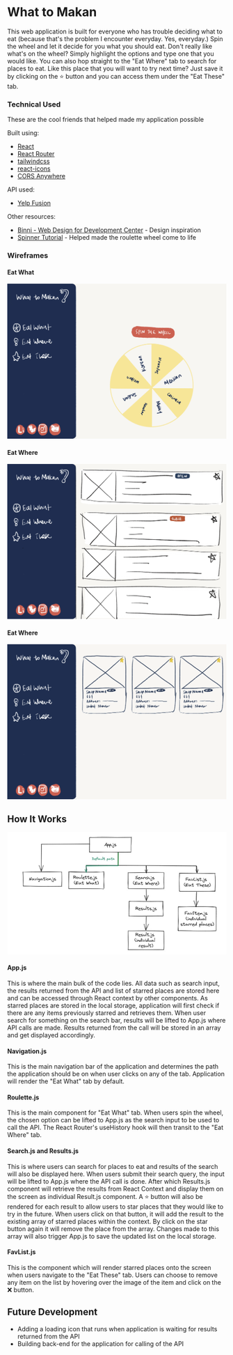 # What to Makan

This web application is built for everyone who has trouble deciding what to eat (because that's the problem I encounter everyday. Yes, everyday.)
Spin the wheel and let it decide for you what you should eat. Don't really like what's on the wheel? Simply highlight the options and type one that you would like.
You can also hop straight to the "Eat Where" tab to search for places to eat. Like this place that you will want to try next time? Just save it by clicking on the ⭐ button and you can access them under the "Eat These" tab.

### Technical Used

These are the cool friends that helped made my application possible

Built using:

- [React](https://reactjs.org/)
- [React Router](https://reactrouter.com/en/main)
- [tailwindcss](https://tailwindcss.com/)
- [react-icons](https://react-icons.github.io/react-icons/)
- [CORS Anywhere](https://github.com/Rob--W/cors-anywhere)

API used:

- [Yelp Fusion](https://fusion.yelp.com/)

Other resources:

- [Binni - Web Design for Development Center](https://dribbble.com/shots/18670878-Binni-Web-Design-for-Development-Center) - Design inspiration
- [Spinner Tutorial](https://www.youtube.com/watch?v=2plnsl8P2zE&t=1891s) - Helped made the roulette wheel come to life

### Wireframes

#### Eat What

![Roulette Wireframe](./src/assets/wireframe_eatwhat.JPG)

#### Eat Where

![Search Function Wireframe](./src/assets/wireframe_eatwhere.JPG)

#### Eat Where

![Starred Places Wireframe](./src/assets/wireframe_eatthese.PNG)

## How It Works

![](./src/assets/overview.jpg)

#### App.js

This is where the main bulk of the code lies. All data such as search input, the results returned from the API and list of starred places are stored here and can be accessed through React context by other components.
As starred places are stored in the local storage, application will first check if there are any items previously starred and retrieves them.
When user search for something on the search bar, results will be lifted to App.js where API calls are made. Results returned from the call will be stored in an array and get displayed accordingly.

#### Navigation.js

This is the main navigation bar of the application and determines the path the application should be on when user clicks on any of the tab. Application will render the "Eat What" tab by default.

#### Roulette.js

This is the main component for "Eat What" tab. When users spin the wheel, the chosen option can be lifted to App.js as the search input to be used to call the API. The React Router's useHistory hook will then transit to the "Eat Where" tab.

#### Search.js and Results.js

This is where users can search for places to eat and results of the search will also be displayed here. When users submit their search query, the input will be lifted to App.js where the API call is done. After which Results.js component will retrieve the results from React Context and display them on the screen as individual Result.js component. A ⭐ button will also be rendered for each result to allow users to star places that they would like to try in the future. When users click on that button, it will add the result to the existing array of starred places within the context. By click on the star button again it will remove the place from the array. Changes made to this array will also trigger App.js to save the updated list on the local storage.

#### FavList.js

This is the component which will render starred places onto the screen when users navigate to the "Eat These" tab. Users can choose to remove any item on the list by hovering over the image of the item and click on the ❌ button.

## Future Development

- Adding a loading icon that runs when application is waiting for results returned from the API
- Building back-end for the application for calling of the API
